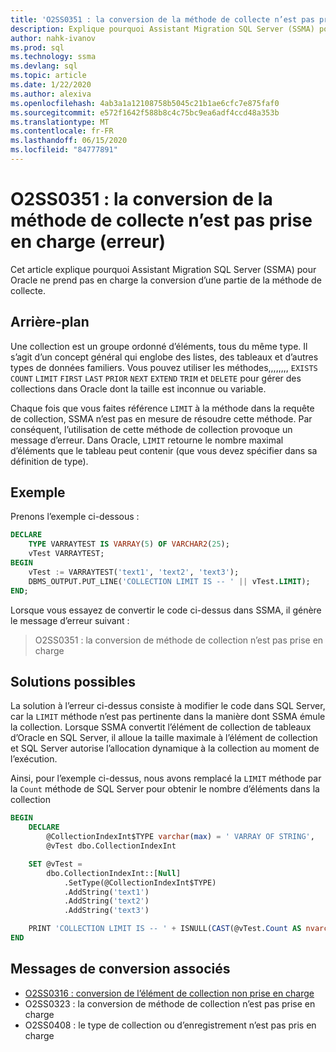 ```yaml
---
title: 'O2SS0351 : la conversion de la méthode de collecte n’est pas prise en charge (erreur)'
description: Explique pourquoi Assistant Migration SQL Server (SSMA) pour Oracle ne prend pas en charge la conversion d’une partie de la méthode de collection.
author: nahk-ivanov
ms.prod: sql
ms.technology: ssma
ms.devlang: sql
ms.topic: article
ms.date: 1/22/2020
ms.author: alexiva
ms.openlocfilehash: 4ab3a1a12108758b5045c21b1ae6cfc7e875faf0
ms.sourcegitcommit: e572f1642f588b8c4c75bc9ea6adf4ccd48a353b
ms.translationtype: MT
ms.contentlocale: fr-FR
ms.lasthandoff: 06/15/2020
ms.locfileid: "84777891"
---
```

# <a name="o2ss0351-conversion-of-collection-method-not-supported-error"></a>O2SS0351 : la conversion de la méthode de collecte n’est pas prise en charge (erreur)

Cet article explique pourquoi Assistant Migration SQL Server (SSMA) pour Oracle ne prend pas en charge la conversion d’une partie de la méthode de collecte.

## <a name="background"></a>Arrière-plan

Une collection est un groupe ordonné d’éléments, tous du même type. Il s’agit d’un concept général qui englobe des listes, des tableaux et d’autres types de données familiers. Vous pouvez utiliser les méthodes,,,,,,,, `EXISTS` `COUNT` `LIMIT` `FIRST` `LAST` `PRIOR` `NEXT` `EXTEND` `TRIM` et `DELETE` pour gérer des collections dans Oracle dont la taille est inconnue ou variable.

Chaque fois que vous faites référence `LIMIT` à la méthode dans la requête de collection, SSMA n’est pas en mesure de résoudre cette méthode. Par conséquent, l’utilisation de cette méthode de collection provoque un message d’erreur. Dans Oracle, `LIMIT` retourne le nombre maximal d’éléments que le tableau peut contenir (que vous devez spécifier dans sa définition de type).

## <a name="example"></a>Exemple

Prenons l’exemple ci-dessous :

```sql
DECLARE
    TYPE VARRAYTEST IS VARRAY(5) OF VARCHAR2(25);
    vTest VARRAYTEST;
BEGIN
    vTest := VARRAYTEST('text1', 'text2', 'text3');
    DBMS_OUTPUT.PUT_LINE('COLLECTION LIMIT IS -- ' || vTest.LIMIT);
END;
```

Lorsque vous essayez de convertir le code ci-dessus dans SSMA, il génère le message d’erreur suivant :

> O2SS0351 : la conversion de méthode de collection n’est pas prise en charge

## <a name="possible-remedies"></a>Solutions possibles

La solution à l’erreur ci-dessus consiste à modifier le code dans SQL Server, car la `LIMIT` méthode n’est pas pertinente dans la manière dont SSMA émule la collection. Lorsque SSMA convertit l’élément de collection de tableaux d’Oracle en SQL Server, il alloue la taille maximale à l’élément de collection et SQL Server autorise l’allocation dynamique à la collection au moment de l’exécution.

Ainsi, pour l’exemple ci-dessus, nous avons remplacé la `LIMIT` méthode par la `Count` méthode de SQL Server pour obtenir le nombre d’éléments dans la collection

```sql
BEGIN
    DECLARE
        @CollectionIndexInt$TYPE varchar(max) = ' VARRAY OF STRING',
        @vTest dbo.CollectionIndexInt

    SET @vTest =
        dbo.CollectionIndexInt::[Null]
            .SetType(@CollectionIndexInt$TYPE)
            .AddString('text1')
            .AddString('text2')
            .AddString('text3')

    PRINT 'COLLECTION LIMIT IS -- ' + ISNULL(CAST(@vTest.Count AS nvarchar(max)), '')
END
```

## <a name="related-conversion-messages"></a>Messages de conversion associés

* [O2SS0316 : conversion de l’élément de collection non prise en charge](o2ss0408.md)
* O2SS0323 : la conversion de méthode de collection n’est pas prise en charge
* O2SS0408 : le type de collection ou d’enregistrement n’est pas pris en charge
